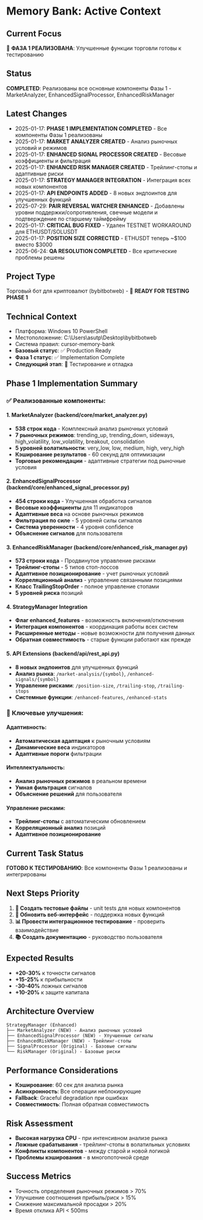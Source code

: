 # Memory Bank: Active Context

## Current Focus
🚀 **ФАЗА 1 РЕАЛИЗОВАНА**: Улучшенные функции торговли готовы к тестированию

## Status
**COMPLETED**: Реализованы все основные компоненты Фазы 1 - MarketAnalyzer, EnhancedSignalProcessor, EnhancedRiskManager

## Latest Changes
- 2025-01-17: **PHASE 1 IMPLEMENTATION COMPLETED** - Все компоненты Фазы 1 реализованы
- 2025-01-17: **MARKET ANALYZER CREATED** - Анализ рыночных условий и режимов
- 2025-01-17: **ENHANCED SIGNAL PROCESSOR CREATED** - Весовые коэффициенты и фильтрация
- 2025-01-17: **ENHANCED RISK MANAGER CREATED** - Трейлинг-стопы и адаптивные риски
- 2025-01-17: **STRATEGY MANAGER INTEGRATION** - Интеграция всех новых компонентов
- 2025-01-17: **API ENDPOINTS ADDED** - 8 новых эндпоинтов для улучшенных функций
- 2025-07-29: **PAIR REVERSAL WATCHER ENHANCED** - Добавлены уровни поддержки/сопротивления,
  свечные модели и подтверждение по старшему таймфрейму
- 2025-01-17: **CRITICAL BUG FIXED** - Удален TESTNET WORKAROUND для ETHUSDT/SOLUSDT
- 2025-01-17: **POSITION SIZE CORRECTED** - ETHUSDT теперь ~$100 вместо $3000
- 2025-06-24: **QA RESOLUTION COMPLETED** - Все критические проблемы решены

## Project Type
Торговый бот для криптовалют (bybitbotweb) - 🚀 **READY FOR TESTING PHASE 1**

## Technical Context
- Платформа: Windows 10 PowerShell
- Местоположение: C:\Users\asutp\Desktop\bybitbotweb
- Система правил: cursor-memory-bank 
- **Базовый статус**: ✅ Production Ready
- **Фаза 1 статус**: ✅ Implementation Complete
- **Следующий этап**: 🧪 Тестирование и отладка

## Phase 1 Implementation Summary

### ✅ Реализованные компоненты:

#### 1. MarketAnalyzer (backend/core/market_analyzer.py)
- **538 строк кода** - Комплексный анализ рыночных условий
- **7 рыночных режимов**: trending_up, trending_down, sideways, high_volatility, low_volatility, breakout, consolidation
- **5 уровней волатильности**: very_low, low, medium, high, very_high
- **Кэширование результатов** - 60 секунд для оптимизации
- **Торговые рекомендации** - адаптивные стратегии под рыночные условия

#### 2. EnhancedSignalProcessor (backend/core/enhanced_signal_processor.py)
- **454 строки кода** - Улучшенная обработка сигналов
- **Весовые коэффициенты** для 11 индикаторов
- **Адаптивные веса** на основе рыночных режимов
- **Фильтрация по силе** - 5 уровней силы сигналов
- **Система уверенности** - 4 уровня confidence
- **Объяснение сигналов** для пользователя

#### 3. EnhancedRiskManager (backend/core/enhanced_risk_manager.py)
- **573 строки кода** - Продвинутое управление рисками
- **Трейлинг-стопы** - 5 типов стоп-лоссов
- **Адаптивное позиционирование** - учет рыночных условий
- **Корреляционный анализ** - управление связанными позициями
- **Класс TrailingStopOrder** - полное управление стопами
- **5 уровней риска** позиций

#### 4. StrategyManager Integration
- **Флаг enhanced_features** - возможность включения/отключения
- **Интеграция компонентов** - координация работы всех систем
- **Расширенные методы** - новые возможности для получения данных
- **Обратная совместимость** - старые функции работают как прежде

#### 5. API Extensions (backend/api/rest_api.py)
- **8 новых эндпоинтов** для улучшенных функций
- **Анализ рынка**: `/market-analysis/{symbol}`, `/enhanced-signals/{symbol}`
- **Управление рисками**: `/position-size`, `/trailing-stop`, `/trailing-stops`
- **Системные функции**: `/enhanced-features`, `/enhanced-stats`

### 🎯 Ключевые улучшения:

#### Адаптивность:
- **Автоматическая адаптация** к рыночным условиям
- **Динамические веса** индикаторов
- **Адаптивные пороги** фильтрации

#### Интеллектуальность:
- **Анализ рыночных режимов** в реальном времени
- **Умная фильтрация** сигналов
- **Объяснение решений** для пользователя

#### Управление рисками:
- **Трейлинг-стопы** с автоматическим обновлением
- **Корреляционный анализ** позиций
- **Адаптивное позиционирование**

## Current Task Status
**ГОТОВО К ТЕСТИРОВАНИЮ**: Все компоненты Фазы 1 реализованы и интегрированы

## Next Steps Priority
1. **🧪 Создать тестовые файлы** - unit tests для новых компонентов
2. **🔧 Обновить веб-интерфейс** - поддержка новых функций
3. **📊 Провести интеграционное тестирование** - проверить взаимодействие
4. **📚 Создать документацию** - руководство пользователя

## Expected Results
- **+20-30%** к точности сигналов
- **+15-25%** к прибыльности
- **-30-40%** ложных сигналов
- **+10-20%** к защите капитала

## Architecture Overview
```
StrategyManager (Enhanced)
├── MarketAnalyzer (NEW) - Анализ рыночных условий
├── EnhancedSignalProcessor (NEW) - Улучшенные сигналы
├── EnhancedRiskManager (NEW) - Трейлинг-стопы
├── SignalProcessor (Original) - Базовые сигналы
└── RiskManager (Original) - Базовые риски
```

## Performance Considerations
- **Кэширование**: 60 сек для анализа рынка
- **Асинхронность**: Все операции неблокирующие
- **Fallback**: Graceful degradation при ошибках
- **Совместимость**: Полная обратная совместимость

## Risk Assessment
- **Высокая нагрузка CPU** - при интенсивном анализе рынка
- **Ложные срабатывания** - трейлинг-стопы в волатильных условиях
- **Конфликты компонентов** - между старой и новой логикой
- **Проблемы кэширования** - в многопоточной среде

## Success Metrics
- Точность определения рыночных режимов > 70%
- Улучшение соотношения прибыль/риск > 15%
- Снижение максимальной просадки > 20%
- Время отклика API < 500ms 